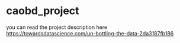# caobd_project
you can read the project description here
https://towardsdatascience.com/un-bottling-the-data-2da3187fb186
